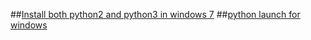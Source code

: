 ##[Install both python2 and python3 in windows 7][1]
##[python launch for windows][2]



  [1]: http://stackoverflow.com/questions/3809314/how-to-install-both-python-2-x-and-python-3-x-in-windows-7
  [2]: https://docs.python.org/3.3/using/windows.html



